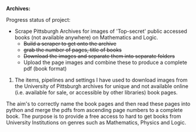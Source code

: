 **Archives:**

Progress status of project:
- Scrape Pittsburgh Archives for images of 'Top-secret' public accessed books (not available anywhere) on Mathematics and Logic.
  - ~~Build a scraper to get onto the archive~~
  - ~~grab the number of pages, title of books~~
  - ~~Download the images and separate them into separate folders~~
  - Upload the page images and combine these to produce a complete pdf (book format)

1. The items, pipelines and settings I have used to download images from the University of Pittsburgh archives for unique and not available online (i.e. available for sale, or accessible by other libraries) book pages.

The aim's to correctly name the book pages and then read these pages into python and merge the pdfs from ascending page numbers to a complete book. The purpose is to provide a free access to hard to get books from University Institutions on genres such as Mathematics, Physics and Logic.

